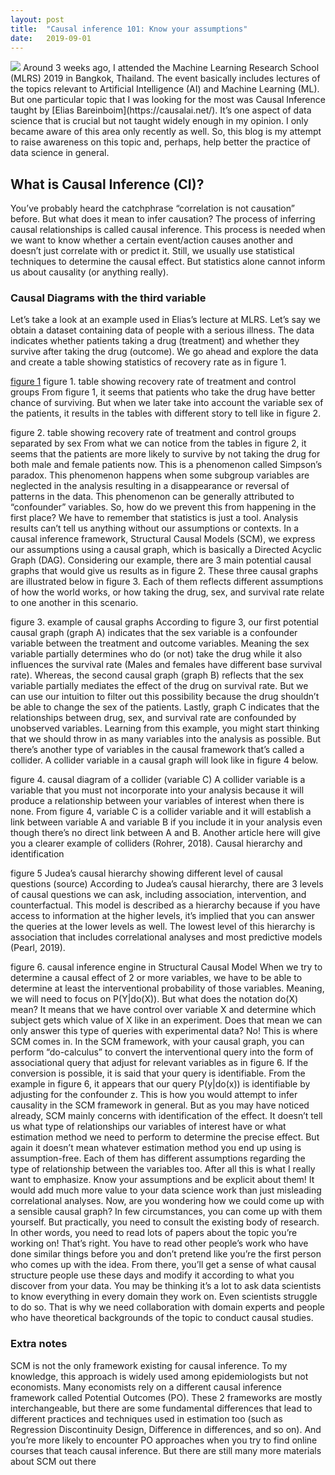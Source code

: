 ```yaml
---
layout: post
title:  "Causal inference 101: Know your assumptions"
date:   2019-09-01
---
```

<img src="{{ site.baseurl }}/images/ci101/thumbnail.png" class="fit image">
Around 3 weeks ago, I attended the Machine Learning Research School (MLRS) 2019 in Bangkok, Thailand. The event basically includes lectures of the topics relevant to Artificial Intelligence (AI) and Machine Learning (ML). But one particular topic that I was looking for the most was Causal Inference taught by [Elias Bareinboim](https://causalai.net/). It’s one aspect of data science that is crucial but not taught widely enough in my opinion. I only became aware of this area only recently as well. So, this blog is my attempt to raise awareness on this topic and, perhaps, help better the practice of data science in general.

## What is Causal Inference (CI)?
You’ve probably heard the catchphrase “correlation is not causation” before. But what does it mean to infer causation? The process of inferring causal relationships is called causal inference. This process is needed when we want to know whether a certain event/action causes another and doesn’t just correlate with or predict it. Still, we usually use statistical techniques to determine the causal effect. But statistics alone cannot inform us about causality (or anything really).  

### Causal Diagrams with the third variable
Let’s take a look at an example used in Elias’s lecture at MLRS. Let’s say we obtain a dataset containing data of people with a serious illness. The data indicates whether patients taking a drug (treatment) and whether they survive after taking the drug (outcome). We go ahead and explore the data and create a table showing statistics of recovery rate as in figure 1.  

[figure 1](/images/ci101/thumbnail.png)
figure 1. table showing recovery rate of treatment and control groups
From figure 1, it seems that patients who take the drug have better chance of surviving. But when we later take into account the variable sex of the patients, it results in the tables with different story to tell like in figure 2.

figure 2. table showing recovery rate of treatment and control groups separated by sex
From what we can notice from the tables in figure 2, it seems that the patients are more likely to survive by not taking the drug for both male and female patients now. This is a phenomenon called Simpson’s paradox. This phenomenon happens when some subgroup variables are neglected in the analysis resulting in a disappearance or reversal of patterns in the data. This phenomenon can be generally attributed to “confounder” variables. So, how do we prevent this from happening in the first place? We have to remember that statistics is just a tool. Analysis results can’t tell us anything without our assumptions or contexts. In a causal inference framework, Structural Causal Models (SCM), we express our assumptions using a causal graph, which is basically a Directed Acyclic Graph (DAG). Considering our example, there are 3 main potential causal graphs that would give us results as in figure 2. These three causal graphs are illustrated below in figure 3. Each of them reflects different assumptions of how the world works, or how taking the drug, sex, and survival rate relate to one another in this scenario.

figure 3. example of causal graphs
According to figure 3, our first potential causal graph (graph A) indicates that the sex variable is a confounder variable between the treatment and outcome variables. Meaning the sex variable partially determines who do (or not) take the drug while it also influences the survival rate (Males and females have different base survival rate). Whereas, the second causal graph (graph B) reflects that the sex variable partially mediates the effect of the drug on survival rate. But we can use our intuition to filter out this possibility because the drug shouldn’t be able to change the sex of the patients. Lastly, graph C indicates that the relationships between drug, sex, and survival rate are confounded by unobserved variables. Learning from this example, you might start thinking that we should throw in as many variables into the analysis as possible. But there’s another type of variables in the causal framework that’s called a collider. A collider variable in a causal graph will look like in figure 4 below.

figure 4. causal diagram of a collider (variable C)
A collider variable is a variable that you must not incorporate into your analysis because it will produce a relationship between your variables of interest when there is none. From figure 4, variable C is a collider variable and it will establish a link between variable A and variable B if you include it in your analysis even though there’s no direct link between A and B. Another article here will give you a clearer example of colliders (Rohrer, 2018).
Causal hierarchy and identification

figure 5 Judea’s causal hierarchy showing different level of causal questions (source)
According to Judea’s causal hierarchy, there are 3 levels of causal questions we can ask, including association, intervention, and counterfactual. This model is described as a hierarchy because if you have access to information at the higher levels, it’s implied that you can answer the queries at the lower levels as well. The lowest level of this hierarchy is association that includes correlational analyses and most predictive models (Pearl, 2019).

figure 6. causal inference engine in Structural Causal Model
When we try to determine a causal effect of 2 or more variables, we have to be able to determine at least the interventional probability of those variables. Meaning, we will need to focus on P(Y|do(X)). But what does the notation do(X) mean? It means that we have control over variable X and determine which subject gets which value of X like in an experiment. Does that mean we can only answer this type of queries with experimental data? No! This is where SCM comes in. In the SCM framework, with your causal graph, you can perform “do-calculus” to convert the interventional query into the form of associational query that adjust for relevant variables as in figure 6. If the conversion is possible, it is said that your query is identifiable. From the example in figure 6, it appears that our query P(y|do(x)) is identifiable by adjusting for the confounder z. This is how you would attempt to infer causality in the SCM framework in general.
But as you may have noticed already, SCM mainly concerns with identification of the effect. It doesn’t tell us what type of relationships our variables of interest have or what estimation method we need to perform to determine the precise effect. But again it doesn’t mean whatever estimation method you end up using is assumption-free. Each of them has different assumptions regarding the type of relationship between the variables too. After all this is what I really want to emphasize. Know your assumptions and be explicit about them! It would add much more value to your data science work than just misleading correlational analyses.
Now, are you wondering how we could come up with a sensible causal graph? In few circumstances, you can come up with them yourself. But practically, you need to consult the existing body of research. In other words, you need to read lots of papers about the topic you’re working on! That’s right. You have to read other people’s work who have done similar things before you and don’t pretend like you’re the first person who comes up with the idea. From there, you’ll get a sense of what causal structure people use these days and modify it according to what you discover from your data. You may be thinking it’s a lot to ask data scientists to know everything in every domain they work on. Even scientists struggle to do so. That is why we need collaboration with domain experts and people who have theoretical backgrounds of the topic to conduct causal studies.

### Extra notes
SCM is not the only framework existing for causal inference. To my knowledge, this approach is widely used among epidemiologists but not economists. Many economists rely on a different causal inference framework called Potential Outcomes (PO). These 2 frameworks are mostly interchangeable, but there are some fundamental differences that lead to different practices and techniques used in estimation too (such as Regression Discontinuity Design, Difference in differences, and so on). And you’re more likely to encounter PO approaches when you try to find online courses that teach causal inference. But there are still many more materials about SCM out there
